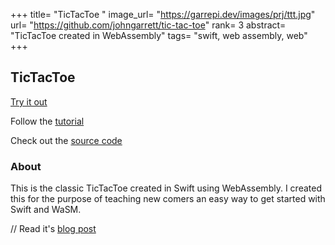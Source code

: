 +++
title= "TicTacToe "
image_url= "https://garrepi.dev/images/prj/ttt.jpg"
url= "https://github.com/johngarrett/tic-tac-toe"
rank= 3
abstract= "TicTacToe created in WebAssembly"
tags= "swift, web assembly, web"
+++

## TicTacToe

[Try it out](https://garrepi.dev/tic-tac-toe/)

Follow the [tutorial](https://garrepi.dev/blog/tic-tac-toe)

Check out the [source code](https://github.com/johngarrett/tic-tac-toe)

### About

This is the classic TicTacToe created in Swift using WebAssembly. I created this for the purpose of teaching new comers an easy way to get started with Swift and WaSM. 

// Read it's [blog post](wip)
